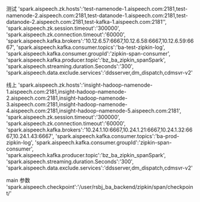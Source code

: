 测试
'spark.aispeech.zk.hosts':'test-namenode-1.aispeech.com:2181,test-namenode-2.aispeech.com:2181,test-datanode-1.aispeech.com:2181,test-datanode-2.aispeech.com:2181,test-kafka-1.aispeech.com:2181'',
'spark.aispeech.zk.session.timeout':'300000',
'spark.aispeech.zk.connection.timeout':'60000',
'spark.aispeech.kafka.brokers':'10.12.6.57:6667,10.12.6.58:6667,10.12.6.59:6667',
'spark.aispeech.kafka.consumer.topics':'ba-test-zipkin-log',
'spark.aispeech.kafka.consumer.groupId':'zipkin-span-consumer',
'spark.aispeech.kafka.producer.topic':'bz_ba_zipkin_spanSpark',
'spark.aispeech.streaming.duration.Seconds':'300',
'spark.aispeech.data.exclude.services':'ddsserver,dm_dispatch,cdmsvr-v2'

线上
'spark.aispeech.zk.hosts':'insight-hadoop-namenode-1.aispeech.com:2181,insight-hadoop-namenode-2.aispeech.com:2181,insight-hadoop-namenode-3.aispeech.com:2181,insight-hadoop-namenode-4.aispeech.com:2181,insight-hadoop-namenode-5.aispeech.com:2181',
'spark.aispeech.zk.session.timeout':'300000',
'spark.aispeech.zk.connection.timeout':'60000',
'spark.aispeech.kafka.brokers':'10.24.1.10:6667,10.24.1.21:6667,10.24.1.32:6667,10.24.1.43:6667',
'spark.aispeech.kafka.consumer.topics':'ba-prod-zipkin-log',
'spark.aispeech.kafka.consumer.groupId':'zipkin-span-consumer',
'spark.aispeech.kafka.producer.topic':'bz_ba_zipkin_spanSpark',
'spark.aispeech.streaming.duration.Seconds':'300',
'spark.aispeech.data.exclude.services':'ddsserver,dm_dispatch,cdmsvr-v2'

main 参数
'spark.aispeech.checkpoint':'/user/rsbj_ba_backend/zipkin/span/checkpoint/'